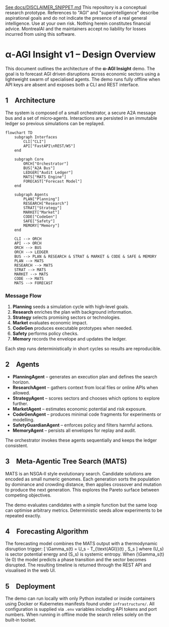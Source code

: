[See docs/DISCLAIMER_SNIPPET.md](../../../../docs/DISCLAIMER_SNIPPET.md)
This repository is a conceptual research prototype. References to "AGI" and "superintelligence" describe aspirational goals and do not indicate the presence of a real general intelligence. Use at your own risk. Nothing herein constitutes financial advice. MontrealAI and the maintainers accept no liability for losses incurred from using this software.

# α‑AGI Insight v1 – Design Overview

This document outlines the architecture of the **α‑AGI Insight** demo. The goal is to forecast AGI driven disruptions across economic sectors using a lightweight swarm of specialised agents. The demo runs fully offline when API keys are absent and exposes both a CLI and REST interface.

## 1 Architecture

The system is composed of a small orchestrator, a secure A2A message bus and a set of micro‑agents. Interactions are persisted in an immutable ledger so previous simulations can be replayed.

```mermaid
flowchart TD
    subgraph Interfaces
        CLI["CLI"]
        API["FastAPI\nREST/WS"]
    end

    subgraph Core
        ORCH["Orchestrator"]
        BUS["A2A Bus"]
        LEDGER["Audit Ledger"]
        MATS["MATS Engine"]
        FORECAST["Forecast Model"]
    end

    subgraph Agents
        PLAN["Planning"]
        RESEARCH["Research"]
        STRAT["Strategy"]
        MARKET["Market"]
        CODE["CodeGen"]
        SAFE["Safety"]
        MEMORY["Memory"]
    end

    CLI --> ORCH
    API --> ORCH
    ORCH --> BUS
    ORCH --> LEDGER
    BUS --> PLAN & RESEARCH & STRAT & MARKET & CODE & SAFE & MEMORY
    PLAN --> MATS
    RESEARCH --> MATS
    STRAT --> MATS
    MARKET --> MATS
    CODE --> MATS
    MATS --> FORECAST
```

### Message Flow
1. **Planning** seeds a simulation cycle with high‑level goals.
2. **Research** enriches the plan with background information.
3. **Strategy** selects promising sectors or technologies.
4. **Market** evaluates economic impact.
5. **CodeGen** produces executable prototypes when needed.
6. **Safety** performs policy checks.
7. **Memory** records the envelope and updates the ledger.

Each step runs deterministically in short cycles so results are reproducible.

## 2 Agents

* **PlanningAgent** – generates an execution plan and defines the search horizon.
* **ResearchAgent** – gathers context from local files or online APIs when allowed.
* **StrategyAgent** – scores sectors and chooses which options to explore further.
* **MarketAgent** – estimates economic potential and risk exposure.
* **CodeGenAgent** – produces minimal code fragments for experiments or modelling.
* **SafetyGuardianAgent** – enforces policy and filters harmful actions.
* **MemoryAgent** – persists all envelopes for replay and audit.

The orchestrator invokes these agents sequentially and keeps the ledger consistent.

## 3 Meta‑Agentic Tree Search (MATS)

MATS is an NSGA‑II style evolutionary search. Candidate solutions are encoded as small numeric genomes. Each generation sorts the population by dominance and crowding distance, then applies crossover and mutation to produce the next generation. This explores the Pareto surface between competing objectives.

The demo evaluates candidates with a simple function but the same loop can optimise arbitrary metrics. Deterministic seeds allow experiments to be repeated exactly.

## 4 Forecasting Algorithm

The forecasting model combines the MATS output with a thermodynamic disruption trigger:
\[ \Gamma_s(t) = U_s - T_{\text{AGI}}(t) \, S_s \]
where \(U_s\) is sector potential energy and \(S_s\) is systemic entropy. When \(\Gamma_s(t) \le 0\) the model predicts a phase transition and the sector becomes disrupted. The resulting timeline is returned through the REST API and visualised in the web UI.

## 5 Deployment

The demo can run locally with only Python installed or inside containers using Docker or Kubernetes manifests found under `infrastructure/`. All configuration is supplied via `.env` variables including API tokens and port numbers. When running in offline mode the search relies solely on the built‑in toolset.
